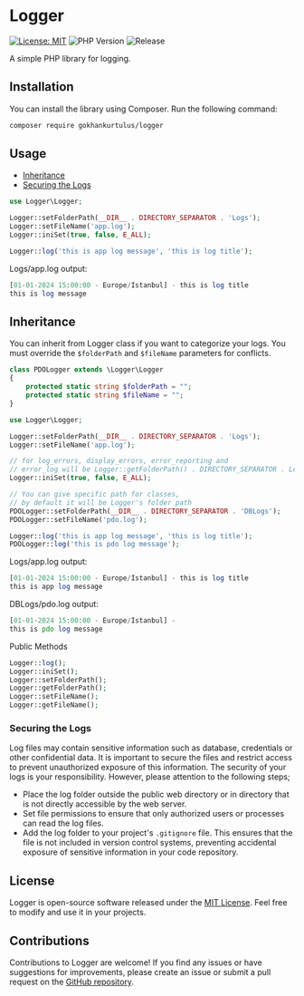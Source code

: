 # Logger

[![License: MIT](https://img.shields.io/badge/License-MIT-blue.svg)](LICENSE)
![PHP Version](https://img.shields.io/badge/PHP-8.0%2B-blue.svg)
![Release](https://img.shields.io/github/v/release/gokhankurtulus/logger.svg)

A simple PHP library for logging.

## Installation

You can install the library using Composer. Run the following command:

```bash
composer require gokhankurtulus/logger
```

## Usage

* [Inheritance](#inheritance)
* [Securing the Logs](#securing-the-logs)

```php
use Logger\Logger;

Logger::setFolderPath(__DIR__ . DIRECTORY_SEPARATOR . 'Logs');
Logger::setFileName('app.log');
Logger::iniSet(true, false, E_ALL);

Logger::log('this is app log message', 'this is log title');
```

Logs/app.log output:

```php
[01-01-2024 15:00:00 - Europe/Istanbul] - this is log title
this is log message
```

## Inheritance

You can inherit from Logger class if you want to categorize your logs.
You must override the `$folderPath` and `$fileName` parameters for conflicts.

```php
class PDOLogger extends \Logger\Logger
{
    protected static string $folderPath = "";
    protected static string $fileName = "";
}
```

```php
use Logger\Logger;

Logger::setFolderPath(__DIR__ . DIRECTORY_SEPARATOR . 'Logs');
Logger::setFileName('app.log');

// for log_errors, display_errors, error_reporting and
// error_log will be Logger::getFolderPath() . DIRECTORY_SEPARATOR . Logger::getFileName()
Logger::iniSet(true, false, E_ALL);

// You can give specific path for classes,
// by default it will be Logger's folder path
PDOLogger::setFolderPath(__DIR__ . DIRECTORY_SEPARATOR . 'DBLogs');
PDOLogger::setFileName('pdo.log');

Logger::log('this is app log message', 'this is log title');
PDOLogger::log('this is pdo log message');
```

Logs/app.log output:

```php
[01-01-2024 15:00:00 - Europe/Istanbul] - this is log title
this is app log message
```

DBLogs/pdo.log output:

```php
[01-01-2024 15:00:00 - Europe/Istanbul] - 
this is pdo log message
```

Public Methods

```php
Logger::log();
Logger::iniSet();
Logger::setFolderPath();
Logger::getFolderPath();
Logger::setFileName();
Logger::getFileName();
```

### Securing the Logs

Log files may contain sensitive information such as database, credentials or other confidential data.
It is important to secure the files and restrict access to prevent unauthorized exposure of this information.
The security of your logs is your responsibility. However, please attention to the following steps;

* Place the log folder outside the public web directory or in directory that is not directly accessible by the web
  server.
* Set file permissions to ensure that only authorized users or processes can read the log files.
* Add the log folder to your project's `.gitignore` file. This ensures that the file is not included in version control
  systems, preventing accidental exposure of sensitive information in your code repository.

## License

Logger is open-source software released under the [MIT License](LICENSE). Feel free to modify and use it in your
projects.

## Contributions

Contributions to Logger are welcome! If you find any issues or have suggestions for improvements, please create
an issue or submit a pull request on the [GitHub repository](https://github.com/gokhankurtulus/logger).